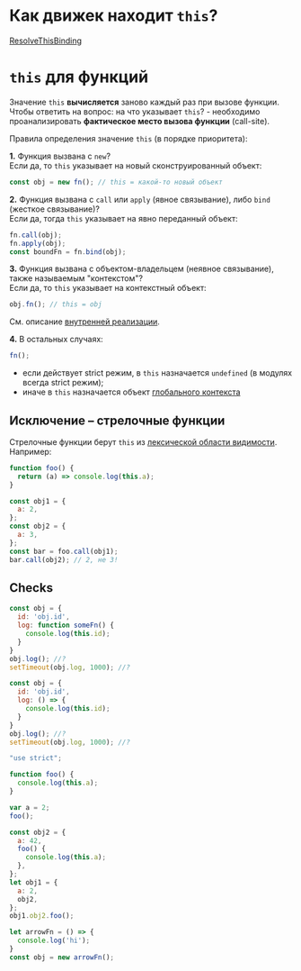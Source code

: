 # Как движек находит `this`?

[ResolveThisBinding](https://tinyurl.com/4saxf737)

# `this` для функций

Значение `this` **вычисляется** заново каждый раз при вызове функции.  
Чтобы ответить на вопрос: на что указывает `this`? - необходимо проанализировать **фактическое место вызова функции** (call-site).

Правила определения значение `this` (в порядке приоритета):

**1.** Функция вызвана с `new`?   
Если да, то `this` указывает на новый сконструированный объект:

```js
const obj = new fn(); // this = какой-то новый объект
```

**2.** Функция вызвана с `call` или `apply` (явное связывание), либо `bind` (жесткое связывание)?  
Если да, тогда `this` указывает на явно переданный объект:

```js
fn.call(obj);
fn.apply(obj);
const boundFn = fn.bind(obj);
```

**3.** Функция вызвана с объектом-владельцем (неявное связывание), также называемым "контекстом"?  
Если да, то `this` указывает на контекстный объект:

```js
obj.fn(); // this = obj
``` 

См. описание [внутренней реализации](https://learn.javascript.ru/object-methods#vnutrennyaya-realizatsiya-ssylochnyy-tip).

**4.** В остальных случаях:

```js
fn();
```

- если действует strict режим, в `this` назначается `undefined` (в модулях всегда strict режим);
- иначе в `this` назначается объект [глобального контекста](https://developer.mozilla.org/en-US/docs/Glossary/Global_object)

## Исключение – стрелочные функции

Стрелочные функции берут `this` из [лексической области видимости](./scope-and-closures/kyle_simpson_vision.md#%D0%BE%D0%B1%D0%BB%D0%B0%D1%81%D1%82%D0%B8-%D0%B2%D0%B8%D0%B4%D0%B8%D0%BC%D0%BE%D1%81%D1%82%D0%B8). Например:

```js
function foo() {
  return (a) => console.log(this.a);
}

const obj1 = {
  a: 2,
};
const obj2 = {
  a: 3,
};
const bar = foo.call(obj1);
bar.call(obj2); // 2, не 3!
```

## Checks

```js
const obj = {
  id: 'obj.id',
  log: function someFn() {
    console.log(this.id);
  }
}
obj.log(); //?
setTimeout(obj.log, 1000); //?
```

```js
const obj = {
  id: 'obj.id',
  log: () => {
    console.log(this.id);
  }
}
obj.log(); //?
setTimeout(obj.log, 1000); //?
```

```js
"use strict";

function foo() {
  console.log(this.a);
}

var a = 2;
foo();
```

```js
const obj2 = {
  a: 42,
  foo() {
    console.log(this.a);
  },
};
let obj1 = {
  a: 2,
  obj2,
};
obj1.obj2.foo(); 
```

```js
let arrowFn = () => {
  console.log('hi');
}
const obj = new arrowFn();
```
